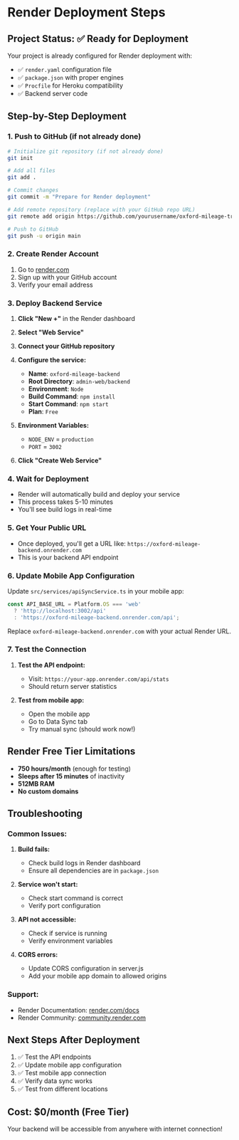 # Render Deployment Steps

## Project Status: ✅ Ready for Deployment

Your project is already configured for Render deployment with:
- ✅ `render.yaml` configuration file
- ✅ `package.json` with proper engines
- ✅ `Procfile` for Heroku compatibility
- ✅ Backend server code

## Step-by-Step Deployment

### 1. Push to GitHub (if not already done)

```bash
# Initialize git repository (if not already done)
git init

# Add all files
git add .

# Commit changes
git commit -m "Prepare for Render deployment"

# Add remote repository (replace with your GitHub repo URL)
git remote add origin https://github.com/yourusername/oxford-mileage-tracker.git

# Push to GitHub
git push -u origin main
```

### 2. Create Render Account

1. Go to [render.com](https://render.com)
2. Sign up with your GitHub account
3. Verify your email address

### 3. Deploy Backend Service

1. **Click "New +"** in the Render dashboard
2. **Select "Web Service"**
3. **Connect your GitHub repository**
4. **Configure the service:**
   - **Name**: `oxford-mileage-backend`
   - **Root Directory**: `admin-web/backend`
   - **Environment**: `Node`
   - **Build Command**: `npm install`
   - **Start Command**: `npm start`
   - **Plan**: `Free`

5. **Environment Variables:**
   - `NODE_ENV` = `production`
   - `PORT` = `3002`

6. **Click "Create Web Service"**

### 4. Wait for Deployment

- Render will automatically build and deploy your service
- This process takes 5-10 minutes
- You'll see build logs in real-time

### 5. Get Your Public URL

- Once deployed, you'll get a URL like: `https://oxford-mileage-backend.onrender.com`
- This is your backend API endpoint

### 6. Update Mobile App Configuration

Update `src/services/apiSyncService.ts` in your mobile app:

```javascript
const API_BASE_URL = Platform.OS === 'web' 
  ? 'http://localhost:3002/api' 
  : 'https://oxford-mileage-backend.onrender.com/api';
```

Replace `oxford-mileage-backend.onrender.com` with your actual Render URL.

### 7. Test the Connection

1. **Test the API endpoint:**
   - Visit: `https://your-app.onrender.com/api/stats`
   - Should return server statistics

2. **Test from mobile app:**
   - Open the mobile app
   - Go to Data Sync tab
   - Try manual sync (should work now!)

## Render Free Tier Limitations

- **750 hours/month** (enough for testing)
- **Sleeps after 15 minutes** of inactivity
- **512MB RAM**
- **No custom domains**

## Troubleshooting

### Common Issues:

1. **Build fails:**
   - Check build logs in Render dashboard
   - Ensure all dependencies are in `package.json`

2. **Service won't start:**
   - Check start command is correct
   - Verify port configuration

3. **API not accessible:**
   - Check if service is running
   - Verify environment variables

4. **CORS errors:**
   - Update CORS configuration in server.js
   - Add your mobile app domain to allowed origins

### Support:
- Render Documentation: [render.com/docs](https://render.com/docs)
- Render Community: [community.render.com](https://community.render.com)

## Next Steps After Deployment

1. ✅ Test the API endpoints
2. ✅ Update mobile app configuration
3. ✅ Test mobile app connection
4. ✅ Verify data sync works
5. ✅ Test from different locations

## Cost: $0/month (Free Tier)

Your backend will be accessible from anywhere with internet connection!
